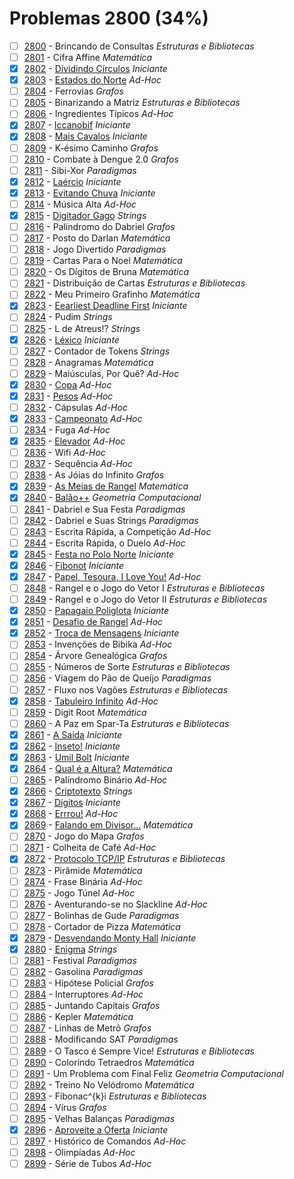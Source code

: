 # Problemas 2800 (34%)

- [ ]  [2800](https://www.beecrowd.com.br/repository/UOJ_2800.html) - Brincando de Consultas *Estruturas e Bibliotecas*
- [ ]  [2801](https://www.beecrowd.com.br/repository/UOJ_2801.html) - Cifra Affine *Matemática*
- [x]  [2802](https://www.beecrowd.com.br/repository/UOJ_2802.html) - [Dividindo Círculos](https://github.com/potigol/beecrowd/blob/master/src/2800/2802.poti) *Iniciante*
- [x]  [2803](https://www.beecrowd.com.br/repository/UOJ_2803.html) - [Estados do Norte](https://github.com/potigol/beecrowd/blob/master/src/2800/2803.poti) *Ad-Hoc*
- [ ]  [2804](https://www.beecrowd.com.br/repository/UOJ_2804.html) - Ferrovias *Grafos*
- [ ]  [2805](https://www.beecrowd.com.br/repository/UOJ_2805.html) - Binarizando a Matriz *Estruturas e Bibliotecas*
- [ ]  [2806](https://www.beecrowd.com.br/repository/UOJ_2806.html) - Ingredientes Típicos *Ad-Hoc*
- [x]  [2807](https://www.beecrowd.com.br/repository/UOJ_2807.html) - [Iccanobif](https://github.com/potigol/beecrowd/blob/master/src/2800/2807.poti) *Iniciante*
- [x]  [2808](https://www.beecrowd.com.br/repository/UOJ_2808.html) - [Mais Cavalos](https://github.com/potigol/beecrowd/blob/master/src/2800/2808.poti) *Iniciante*
- [ ]  [2809](https://www.beecrowd.com.br/repository/UOJ_2809.html) - K-ésimo Caminho *Grafos*
- [ ]  [2810](https://www.beecrowd.com.br/repository/UOJ_2810.html) - Combate à Dengue 2.0 *Grafos*
- [ ]  [2811](https://www.beecrowd.com.br/repository/UOJ_2811.html) - Sibi-Xor *Paradigmas*
- [x]  [2812](https://www.beecrowd.com.br/repository/UOJ_2812.html) - [Laércio](https://github.com/potigol/beecrowd/blob/master/src/2800/2812.poti) *Iniciante*
- [x]  [2813](https://www.beecrowd.com.br/repository/UOJ_2813.html) - [Evitando Chuva](https://github.com/potigol/beecrowd/blob/master/src/2800/2813.poti) *Iniciante*
- [ ]  [2814](https://www.beecrowd.com.br/repository/UOJ_2814.html) - Música Alta *Ad-Hoc*
- [x]  [2815](https://www.beecrowd.com.br/repository/UOJ_2815.html) - [Digitador Gago](https://github.com/potigol/beecrowd/blob/master/src/2800/2815.poti) *Strings*
- [ ]  [2816](https://www.beecrowd.com.br/repository/UOJ_2816.html) - Palíndromo do Dabriel *Grafos*
- [ ]  [2817](https://www.beecrowd.com.br/repository/UOJ_2817.html) - Posto do Darlan *Matemática*
- [ ]  [2818](https://www.beecrowd.com.br/repository/UOJ_2818.html) - Jogo Divertido *Paradigmas*
- [ ]  [2819](https://www.beecrowd.com.br/repository/UOJ_2819.html) - Cartas Para o Noel *Matemática*
- [ ]  [2820](https://www.beecrowd.com.br/repository/UOJ_2820.html) - Os Dígitos de Bruna *Matemática*
- [ ]  [2821](https://www.beecrowd.com.br/repository/UOJ_2821.html) - Distribuição de Cartas *Estruturas e Bibliotecas*
- [ ]  [2822](https://www.beecrowd.com.br/repository/UOJ_2822.html) - Meu Primeiro Grafinho *Matemática*
- [x]  [2823](https://www.beecrowd.com.br/repository/UOJ_2823.html) - [Eearliest Deadline First](https://github.com/potigol/beecrowd/blob/master/src/2800/2823.poti) *Iniciante*
- [ ]  [2824](https://www.beecrowd.com.br/repository/UOJ_2824.html) - Pudim *Strings*
- [ ]  [2825](https://www.beecrowd.com.br/repository/UOJ_2825.html) - L de Atreus!? *Strings*
- [x]  [2826](https://www.beecrowd.com.br/repository/UOJ_2826.html) - [Léxico](https://github.com/potigol/beecrowd/blob/master/src/2800/2826.poti) *Iniciante*
- [ ]  [2827](https://www.beecrowd.com.br/repository/UOJ_2827.html) - Contador de Tokens *Strings*
- [ ]  [2828](https://www.beecrowd.com.br/repository/UOJ_2828.html) - Anagramas *Matemática*
- [ ]  [2829](https://www.beecrowd.com.br/repository/UOJ_2829.html) - Maiúsculas, Por Quê? *Ad-Hoc*
- [x]  [2830](https://www.beecrowd.com.br/repository/UOJ_2830.html) - [Copa](https://github.com/potigol/beecrowd/blob/master/src/2800/2830.poti) *Ad-Hoc*
- [x]  [2831](https://www.beecrowd.com.br/repository/UOJ_2831.html) - [Pesos](https://github.com/potigol/beecrowd/blob/master/src/2800/2831.poti) *Ad-Hoc*
- [ ]  [2832](https://www.beecrowd.com.br/repository/UOJ_2832.html) - Cápsulas *Ad-Hoc*
- [x]  [2833](https://www.beecrowd.com.br/repository/UOJ_2833.html) - [Campeonato](https://github.com/potigol/beecrowd/blob/master/src/2800/2833.poti) *Ad-Hoc*
- [ ]  [2834](https://www.beecrowd.com.br/repository/UOJ_2834.html) - Fuga *Ad-Hoc*
- [x]  [2835](https://www.beecrowd.com.br/repository/UOJ_2835.html) - [Elevador](https://github.com/potigol/beecrowd/blob/master/src/2800/2835.poti) *Ad-Hoc*
- [ ]  [2836](https://www.beecrowd.com.br/repository/UOJ_2836.html) - Wifi *Ad-Hoc*
- [ ]  [2837](https://www.beecrowd.com.br/repository/UOJ_2837.html) - Sequência *Ad-Hoc*
- [ ]  [2838](https://www.beecrowd.com.br/repository/UOJ_2838.html) - As Jóias do Infinito *Grafos*
- [x]  [2839](https://www.beecrowd.com.br/repository/UOJ_2839.html) - [As Meias de Rangel](https://github.com/potigol/beecrowd/blob/master/src/2800/2839.poti) *Matemática*
- [x]  [2840](https://www.beecrowd.com.br/repository/UOJ_2840.html) - [Balão++](https://github.com/potigol/beecrowd/blob/master/src/2800/2840.poti) *Geometria Computacional*
- [ ]  [2841](https://www.beecrowd.com.br/repository/UOJ_2841.html) - Dabriel e Sua Festa *Paradigmas*
- [ ]  [2842](https://www.beecrowd.com.br/repository/UOJ_2842.html) - Dabriel e Suas Strings *Paradigmas*
- [ ]  [2843](https://www.beecrowd.com.br/repository/UOJ_2843.html) - Escrita Rápida, a Competição *Ad-Hoc*
- [ ]  [2844](https://www.beecrowd.com.br/repository/UOJ_2844.html) - Escrita Rápida, o Duelo *Ad-Hoc*
- [x]  [2845](https://www.beecrowd.com.br/repository/UOJ_2845.html) - [Festa no Polo Norte](https://github.com/potigol/beecrowd/blob/master/src/2800/2845.poti) *Iniciante*
- [x]  [2846](https://www.beecrowd.com.br/repository/UOJ_2846.html) - [Fibonot](https://github.com/potigol/beecrowd/blob/master/src/2800/2846.poti) *Iniciante*
- [x]  [2847](https://www.beecrowd.com.br/repository/UOJ_2847.html) - [Papel, Tesoura, I Love You!](https://github.com/potigol/beecrowd/blob/master/src/2800/2847.poti) *Ad-Hoc*
- [ ]  [2848](https://www.beecrowd.com.br/repository/UOJ_2848.html) - Rangel e o Jogo do Vetor I *Estruturas e Bibliotecas*
- [ ]  [2849](https://www.beecrowd.com.br/repository/UOJ_2849.html) - Rangel e o Jogo do Vetor II *Estruturas e Bibliotecas*
- [x]  [2850](https://www.beecrowd.com.br/repository/UOJ_2850.html) - [Papagaio Poliglota](https://github.com/potigol/beecrowd/blob/master/src/2800/2850.poti) *Iniciante*
- [x]  [2851](https://www.beecrowd.com.br/repository/UOJ_2851.html) - [Desafio de Rangel](https://github.com/potigol/beecrowd/blob/master/src/2800/2851.poti) *Ad-Hoc*
- [x]  [2852](https://www.beecrowd.com.br/repository/UOJ_2852.html) - [Troca de Mensagens](https://github.com/potigol/beecrowd/blob/master/src/2800/2852.poti) *Iniciante*
- [ ]  [2853](https://www.beecrowd.com.br/repository/UOJ_2853.html) - Invenções de Bibika *Ad-Hoc*
- [ ]  [2854](https://www.beecrowd.com.br/repository/UOJ_2854.html) - Árvore Genealógica *Grafos*
- [ ]  [2855](https://www.beecrowd.com.br/repository/UOJ_2855.html) - Números de Sorte *Estruturas e Bibliotecas*
- [ ]  [2856](https://www.beecrowd.com.br/repository/UOJ_2856.html) - Viagem do Pão de Queijo *Paradigmas*
- [ ]  [2857](https://www.beecrowd.com.br/repository/UOJ_2857.html) - Fluxo nos Vagões *Estruturas e Bibliotecas*
- [x]  [2858](https://www.beecrowd.com.br/repository/UOJ_2858.html) - [Tabuleiro Infinito](https://github.com/potigol/beecrowd/blob/master/src/2800/2858.poti) *Ad-Hoc*
- [ ]  [2859](https://www.beecrowd.com.br/repository/UOJ_2859.html) - Digit Root *Matemática*
- [ ]  [2860](https://www.beecrowd.com.br/repository/UOJ_2860.html) - A Paz em Spar-Ta *Estruturas e Bibliotecas*
- [x]  [2861](https://www.beecrowd.com.br/repository/UOJ_2861.html) - [A Saída](https://github.com/potigol/beecrowd/blob/master/src/2800/2861.poti) *Iniciante*
- [x]  [2862](https://www.beecrowd.com.br/repository/UOJ_2862.html) - [Inseto!](https://github.com/potigol/beecrowd/blob/master/src/2800/2862.poti) *Iniciante*
- [x]  [2863](https://www.beecrowd.com.br/repository/UOJ_2863.html) - [Umil Bolt](https://github.com/potigol/beecrowd/blob/master/src/2800/2863.poti) *Iniciante*
- [x]  [2864](https://www.beecrowd.com.br/repository/UOJ_2864.html) - [Qual é a Altura?](https://github.com/potigol/beecrowd/blob/master/src/2800/2864.poti) *Matemática*
- [ ]  [2865](https://www.beecrowd.com.br/repository/UOJ_2865.html) - Palíndromo Binário *Ad-Hoc*
- [x]  [2866](https://www.beecrowd.com.br/repository/UOJ_2866.html) - [Criptotexto](https://github.com/potigol/beecrowd/blob/master/src/2800/2866.poti) *Strings*
- [x]  [2867](https://www.beecrowd.com.br/repository/UOJ_2867.html) - [Dígitos](https://github.com/potigol/beecrowd/blob/master/src/2800/2867.poti) *Iniciante*
- [x]  [2868](https://www.beecrowd.com.br/repository/UOJ_2868.html) - [Errrou!](https://github.com/potigol/beecrowd/blob/master/src/2800/2868.poti) *Ad-Hoc*
- [x]  [2869](https://www.beecrowd.com.br/repository/UOJ_2869.html) - [Falando em Divisor...](https://github.com/potigol/beecrowd/blob/master/src/2800/2869.poti) *Matemática*
- [ ]  [2870](https://www.beecrowd.com.br/repository/UOJ_2870.html) - Jogo do Mapa *Grafos*
- [ ]  [2871](https://www.beecrowd.com.br/repository/UOJ_2871.html) - Colheita de Café *Ad-Hoc*
- [x]  [2872](https://www.beecrowd.com.br/repository/UOJ_2872.html) - [Protocolo TCP/IP](https://github.com/potigol/beecrowd/blob/master/src/2800/2872.poti) *Estruturas e Bibliotecas*
- [ ]  [2873](https://www.beecrowd.com.br/repository/UOJ_2873.html) - Pirâmide *Matemática*
- [ ]  [2874](https://www.beecrowd.com.br/repository/UOJ_2874.html) - Frase Binária *Ad-Hoc*
- [ ]  [2875](https://www.beecrowd.com.br/repository/UOJ_2875.html) - Jogo Túnel *Ad-Hoc*
- [ ]  [2876](https://www.beecrowd.com.br/repository/UOJ_2876.html) - Aventurando-se no Slackline *Ad-Hoc*
- [ ]  [2877](https://www.beecrowd.com.br/repository/UOJ_2877.html) - Bolinhas de Gude *Paradigmas*
- [ ]  [2878](https://www.beecrowd.com.br/repository/UOJ_2878.html) - Cortador de Pizza *Matemática*
- [x]  [2879](https://www.beecrowd.com.br/repository/UOJ_2879.html) - [Desvendando Monty Hall](https://github.com/potigol/beecrowd/blob/master/src/2800/2879.poti) *Iniciante*
- [x]  [2880](https://www.beecrowd.com.br/repository/UOJ_2880.html) - [Enigma](https://github.com/potigol/beecrowd/blob/master/src/2800/2880.poti) *Strings*
- [ ]  [2881](https://www.beecrowd.com.br/repository/UOJ_2881.html) - Festival *Paradigmas*
- [ ]  [2882](https://www.beecrowd.com.br/repository/UOJ_2882.html) - Gasolina *Paradigmas*
- [ ]  [2883](https://www.beecrowd.com.br/repository/UOJ_2883.html) - Hipótese Policial *Grafos*
- [ ]  [2884](https://www.beecrowd.com.br/repository/UOJ_2884.html) - Interruptores *Ad-Hoc*
- [ ]  [2885](https://www.beecrowd.com.br/repository/UOJ_2885.html) - Juntando Capitais *Grafos*
- [ ]  [2886](https://www.beecrowd.com.br/repository/UOJ_2886.html) - Kepler *Matemática*
- [ ]  [2887](https://www.beecrowd.com.br/repository/UOJ_2887.html) - Linhas de Metrô *Grafos*
- [ ]  [2888](https://www.beecrowd.com.br/repository/UOJ_2888.html) - Modificando SAT *Paradigmas*
- [ ]  [2889](https://www.beecrowd.com.br/repository/UOJ_2889.html) - O Tasco é Sempre Vice! *Estruturas e Bibliotecas*
- [ ]  [2890](https://www.beecrowd.com.br/repository/UOJ_2890.html) - Colorindo Tetraedros *Matemática*
- [ ]  [2891](https://www.beecrowd.com.br/repository/UOJ_2891.html) - Um Problema com Final Feliz *Geometria Computacional*
- [ ]  [2892](https://www.beecrowd.com.br/repository/UOJ_2892.html) - Treino No Velódromo *Matemática*
- [ ]  [2893](https://www.beecrowd.com.br/repository/UOJ_2893.html) - Fibonac^{k}i *Estruturas e Bibliotecas*
- [ ]  [2894](https://www.beecrowd.com.br/repository/UOJ_2894.html) - Vírus *Grafos*
- [ ]  [2895](https://www.beecrowd.com.br/repository/UOJ_2895.html) - Velhas Balanças *Paradigmas*
- [x]  [2896](https://www.beecrowd.com.br/repository/UOJ_2896.html) - [Aproveite a Oferta](https://github.com/potigol/beecrowd/blob/master/src/2800/2896.poti) *Iniciante*
- [ ]  [2897](https://www.beecrowd.com.br/repository/UOJ_2897.html) - Histórico de Comandos *Ad-Hoc*
- [ ]  [2898](https://www.beecrowd.com.br/repository/UOJ_2898.html) - Olimpíadas *Ad-Hoc*
- [ ]  [2899](https://www.beecrowd.com.br/repository/UOJ_2899.html) - Série de Tubos *Ad-Hoc*